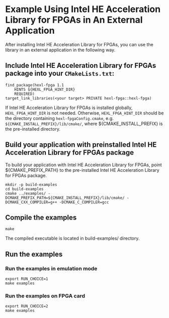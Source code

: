 # Example Using Intel HE Acceleration Library for FPGAs in An External Application

After installing Intel HE Acceleration Library for FPGAs, you can use the library in an external application in the following way.

## Include Intel HE Acceleration Library for FPGAs package into your `CMakeLists.txt`:

```
find_package(hexl-fpga 1.1
    HINTS ${HEXL_FPGA_HINT_DIR}
    REQUIRED)
target_link_libraries(<your target> PRIVATE hexl-fpga::hexl-fpga)
```

If Intel HE Acceleration Library for FPGAs is installed globally, `HEXL_FPGA_HINT_DIR` is not needed. Otherwise, `HEXL_FPGA_HINT_DIR` should be the directory containing  `hexl-fpgaConfig.cmake`, e.g. `${CMAKE_INSTALL_PREFIX}/lib/cmake/`, where ${CMAKE_INSTALL_PREFIX} is the pre-installed directory.

## Build your application with preinstalled Intel HE Acceleration Library for FPGAs package

To build your application with Intel HE Acceleration Library for FPGAs, point ${CMAKE_PREFIX_PATH} to the pre-installed Intel HE Acceleration Library for FPGAs package.
```
mkdir -p build-examples
cd build-examples
cmake ../examples/ -DCMAKE_PREFIX_PATH=${CMAKE_INSTALL_PREFIX}/lib/cmake/ -DCMAKE_CXX_COMPILER=g++ -DCMAKE_C_COMPILER=gcc
```

## Compile the examples
```
make
```

The compiled executable is located in build-examples/ directory.

## Run the examples

### Run the examples in emulation mode
```
export RUN_CHOICE=1
make examples
```

### Run the examples on FPGA card
```
export RUN_CHOICE=2
make examples
```
